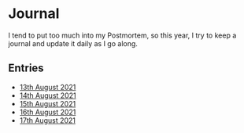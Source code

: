 # Journal

I tend to put too much into my Postmortem, so this year, I try to keep a
journal and update it daily as I go along.

## Entries

- [13th August 2021](./2021-08-13.md)
- [14th August 2021](./2021-08-14.md)
- [15th August 2021](./2021-08-15.md)
- [16th August 2021](./2021-08-16.md)
- [17th August 2021](./2021-08-17.md)
